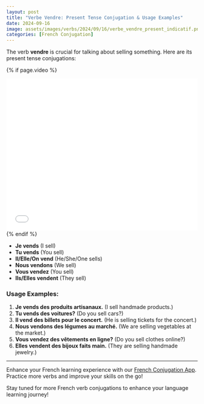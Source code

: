 ```yaml
---
layout: post
title: "Verbe Vendre: Present Tense Conjugation & Usage Examples"
date: 2024-09-16
image: assets/images/verbs/2024/09/16/verbe_vendre_present_indicatif.png
categories: [French Conjugation]
---
```


The verb **vendre** is crucial for talking about selling something. Here are its present tense conjugations:

<!-- Video Embed Section -->
{% if page.video %}
<div class="video-embed">
  <iframe width="100%" height="400" src="{{ page.video | escape }}" frameborder="0" allowfullscreen></iframe>
</div>
{% endif %}

- **Je vends** (I sell)
- **Tu vends** (You sell)
- **Il/Elle/On vend** (He/She/One sells)
- **Nous vendons** (We sell)
- **Vous vendez** (You sell)
- **Ils/Elles vendent** (They sell)

### Usage Examples:

1. **Je vends des produits artisanaux.** (I sell handmade products.)
2. **Tu vends des voitures?** (Do you sell cars?)
3. **Il vend des billets pour le concert.** (He is selling tickets for the concert.)
4. **Nous vendons des légumes au marché.** (We are selling vegetables at the market.)
5. **Vous vendez des vêtements en ligne?** (Do you sell clothes online?)
6. **Elles vendent des bijoux faits main.** (They are selling handmade jewelry.)

---

Enhance your French learning experience with our [French Conjugation App]({{site.appStore.url}}). Practice more verbs and improve your skills on the go!

Stay tuned for more French verb conjugations to enhance your language learning journey!